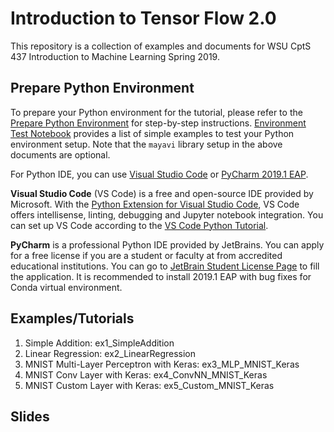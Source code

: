 # Introduction to Tensor Flow 2.0

This repository is a collection of examples and documents for WSU CptS 437 Introduction to Machine Learning Spring 2019.

## Prepare Python Environment

To prepare your Python environment for the tutorial, please refer to the [Prepare Python Environment](environment/PreparePythonEnvironment.md) for step-by-step instructions.
[Environment Test Notebook](environment/environment_test.ipynb) provides a list of simple examples to test your Python environment setup.
Note that the `mayavi` library setup in the above documents are optional.

For Python IDE, you can use [Visual Studio Code](https://code.visualstudio.com/) or [PyCharm 2019.1 EAP](https://www.jetbrains.com/pycharm/nextversion/).

**Visual Studio Code** (VS Code) is a free and open-source IDE provided by Microsoft.
With the [Python Extension for Visual Studio Code](https://marketplace.visualstudio.com/items?itemName=ms-python.python), VS Code offers intellisense, linting, debugging and Jupyter notebook integration.
You can set up VS Code according to the [VS Code Python Tutorial](https://code.visualstudio.com/docs/python/python-tutorial).

**PyCharm** is a professional Python IDE provided by JetBrains.
You can apply for a free license if you are a student or faculty at from accredited educational institutions.
You can go to [JetBrain Student License Page](https://www.jetbrains.com/student/) to fill the application.
It is recommended to install 2019.1 EAP with bug fixes for Conda virtual environment.

## Examples/Tutorials

1. Simple Addition: ex1_SimpleAddition
2. Linear Regression: ex2_LinearRegression
3. MNIST Multi-Layer Perceptron with Keras: ex3_MLP_MNIST_Keras
4. MNIST Conv Layer with Keras: ex4_ConvNN_MNIST_Keras
5. MNIST Custom Layer with Keras: ex5_Custom_MNIST_Keras

## Slides


